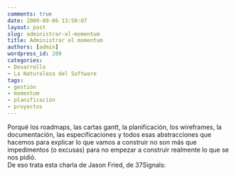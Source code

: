 ```yaml
---
comments: true
date: 2009-09-06 13:50:07
layout: post
slug: administrar-el-momentum
title: Administrar el momentum
authors: [admin]
wordpress_id: 209
categories:
- Desarrollo
- La Naturaleza del Software
tags:
- gestión
- momentum
- planificación
- proyectos
---
```


Porqué los roadmaps, las cartas gantt, la planificación, los wireframes, la documentación, las especificaciones y todos esas abstracciones que hacemos para explicar lo que vamos a construir no son más que impedimentos (o excusas) para no empezar a construir realmente lo que se nos pidió.  
De eso trata esta charla de Jason Fried, de 37Signals:

  





